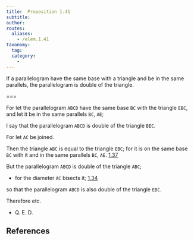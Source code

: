 ```yaml
---
title:  Proposition 1.41
subtitle:
author:
routes:
  aliases:
    - /elem.1.41
taxonomy:
  tag:
  category:
    -
---
```


If a parallelogram have the same base with a triangle and be in the same parallels, the parallelogram is double of the triangle.

===

For let the parallelogram `ABCD` have the same base `BC` with the triangle `EBC`, and let it be in the same parallels `BC`, `AE`;

I say that the parallelogram `ABCD` is double of the triangle `BEC`.

For let `AC` be joined.

Then the triangle `ABC` is equal to the triangle `EBC`; for it is on the same base `BC` with it and in the same parallels `BC`, `AE`. [1.37] 

But the parallelogram `ABCD` is double of the triangle `ABC`; 

- for the diameter `AC` bisects it; [1.34]

 so that the parallelogram `ABCD` is also double of the triangle `EBC`.

Therefore etc.

- Q. E. D.


## References

[1.34]: /elem.1.34 "Book 1 - Proposition 34"
[1.37]: /elem.1.37 "Book 1 - Proposition 37"

